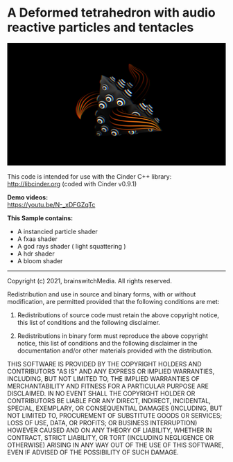 # A Deformed tetrahedron with audio reactive particles and tentacles

![hoofeli03](https://github.com/brainswitchMedia/Cinder-Samples/blob/master/hoofeli05/picreadme.jpg)

This code is intended for use with the Cinder C++ library: http://libcinder.org (coded with Cinder v0.9.1)

**Demo videos:**  
https://youtu.be/N-_xDFGZqTc

**This Sample contains:**  
* A instancied particle shader
* A fxaa shader  
* A god rays shader ( light squattering )
* A hdr shader
* A bloom shader


----------------------------------------------------------------------------------

Copyright (c) 2021, brainswitchMedia. All rights reserved.

Redistribution and use in source and binary forms, with or without
modification, are permitted provided that the following conditions are met:

1. Redistributions of source code must retain the above copyright notice, this
   list of conditions and the following disclaimer.

2. Redistributions in binary form must reproduce the above copyright notice,
   this list of conditions and the following disclaimer in the documentation
   and/or other materials provided with the distribution.

THIS SOFTWARE IS PROVIDED BY THE COPYRIGHT HOLDERS AND CONTRIBUTORS "AS IS"
AND ANY EXPRESS OR IMPLIED WARRANTIES, INCLUDING, BUT NOT LIMITED TO, THE
IMPLIED WARRANTIES OF MERCHANTABILITY AND FITNESS FOR A PARTICULAR PURPOSE ARE
DISCLAIMED. IN NO EVENT SHALL THE COPYRIGHT HOLDER OR CONTRIBUTORS BE LIABLE
FOR ANY DIRECT, INDIRECT, INCIDENTAL, SPECIAL, EXEMPLARY, OR CONSEQUENTIAL
DAMAGES (INCLUDING, BUT NOT LIMITED TO, PROCUREMENT OF SUBSTITUTE GOODS OR
SERVICES; LOSS OF USE, DATA, OR PROFITS; OR BUSINESS INTERRUPTION) HOWEVER
CAUSED AND ON ANY THEORY OF LIABILITY, WHETHER IN CONTRACT, STRICT LIABILITY,
OR TORT (INCLUDING NEGLIGENCE OR OTHERWISE) ARISING IN ANY WAY OUT OF THE USE
OF THIS SOFTWARE, EVEN IF ADVISED OF THE POSSIBILITY OF SUCH DAMAGE.
